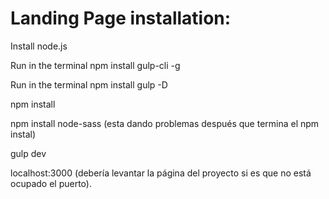# Landing Page installation:

Install node.js

Run in the terminal npm install gulp-cli -g

Run in the terminal npm install gulp -D

npm install

npm install node-sass (esta dando problemas después que termina el npm instal)

gulp dev 

localhost:3000 (debería levantar la página del proyecto si es que no está ocupado el puerto).